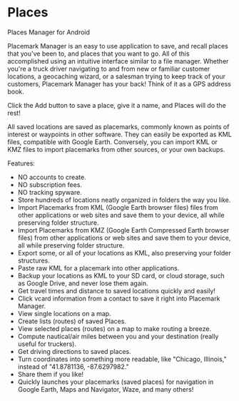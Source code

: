 # Places
Places Manager for Android

Placemark Manager is an easy to use application to save, and recall places that you've been to, and places that you want to go.  All of this accomplished using an intuitive interface similar to a file manager.   Whether you're a truck driver navigating to and from new or familiar customer locations, a geocaching wizard, or a salesman trying to keep track of your customers, Placemark Manager has your back!  Think of it as a GPS address book.

Click the Add button to save a place, give it a name, and Places will do the rest!

All saved locations are saved as placemarks, commonly known as points of interest or waypoints in other software.  They can easily be exported as KML files, compatible with Google Earth.  Conversely, you can import KML or KMZ files to import placemarks from other sources, or your own backups.

Features:

* NO accounts to create.
* NO subscription fees.
* NO tracking spyware.
* Store hundreds of locations neatly organized in folders the way you like.
* Import Placemarks from KML (Google Earth browser files) files from other applications or web sites and save them to your device, all while preserving folder structure.
* Import Placemarks from KMZ (Google Earth Compressed Earth browser files) from other applications or web sites and save them to your device, all while preserving folder structure.
* Export some, or all of your locations as KML, also preserving your folder structures.
* Paste raw KML for a placemark into other applications.  
* Backup your locations as KML to your SD card, or cloud storage, such as Google Drive, and never lose them again.
* Get travel times and distance to saved locations quickly and easily!  
* Click vcard information from a contact to save it right into Placemark Manager. 
* View single locations on a map.
* Create lists (routes) of saved Places.
* View selected places (routes) on a map to make routing a breeze. 
* Compute nautical/air miles between you and your destination (really useful for truckers). 
* Get driving directions to saved places.
* Turn coordinates into something more readable, like "Chicago, Illinois," instead of "41.8781136, -87.6297982."
* Share them if you like!
* Quickly launches your placemarks (saved places) for navigation in Google Earth, Maps and Navigator, Waze, and many others!
